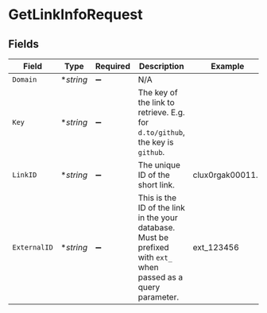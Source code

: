 # GetLinkInfoRequest


## Fields

| Field                                                                                                           | Type                                                                                                            | Required                                                                                                        | Description                                                                                                     | Example                                                                                                         |
| --------------------------------------------------------------------------------------------------------------- | --------------------------------------------------------------------------------------------------------------- | --------------------------------------------------------------------------------------------------------------- | --------------------------------------------------------------------------------------------------------------- | --------------------------------------------------------------------------------------------------------------- |
| `Domain`                                                                                                        | **string*                                                                                                       | :heavy_minus_sign:                                                                                              | N/A                                                                                                             |                                                                                                                 |
| `Key`                                                                                                           | **string*                                                                                                       | :heavy_minus_sign:                                                                                              | The key of the link to retrieve. E.g. for `d.to/github`, the key is `github`.                                   |                                                                                                                 |
| `LinkID`                                                                                                        | **string*                                                                                                       | :heavy_minus_sign:                                                                                              | The unique ID of the short link.                                                                                | clux0rgak00011...                                                                                               |
| `ExternalID`                                                                                                    | **string*                                                                                                       | :heavy_minus_sign:                                                                                              | This is the ID of the link in the your database. Must be prefixed with `ext_` when passed as a query parameter. | ext_123456                                                                                                      |
